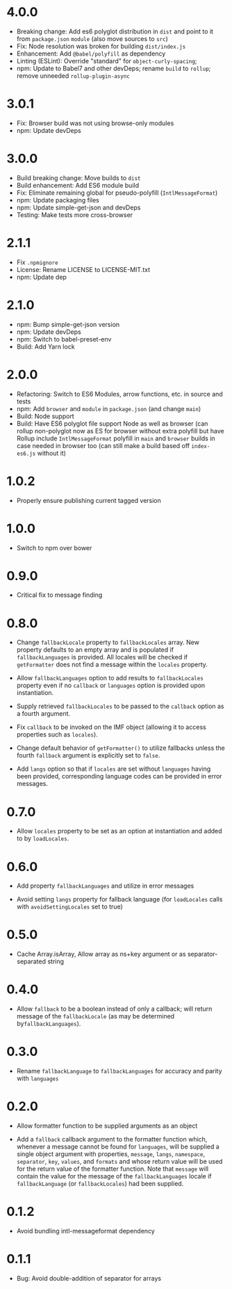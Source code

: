# 4.0.0

- Breaking change: Add es6 polyglot distribution in `dist` and point to
    it from `package.json` `module` (also move sources to `src`)
- Fix: Node resolution was broken for building `dist/index.js`
- Enhancement: Add `@babel/polyfill` as dependency
- Linting (ESLint): Override "standard" for `object-curly-spacing`;
- npm: Update to Babel7 and other devDeps; rename `build` to `rollup`;
    remove unneeded `rollup-plugin-async`

# 3.0.1

- Fix: Browser build was not using browse-only modules
- npm: Update devDeps

# 3.0.0

- Build breaking change: Move builds to `dist`
- Build enhancement: Add ES6 module build
- Fix: Eliminate remaining global for pseudo-polyfill (`IntlMessageFormat`)
- npm: Update packaging files
- npm: Update simple-get-json and devDeps
- Testing: Make tests more cross-browser

# 2.1.1

- Fix `.npmignore`
- License: Rename LICENSE to LICENSE-MIT.txt
- npm: Update dep

# 2.1.0

- npm: Bump simple-get-json version
- npm: Update devDeps
- npm: Switch to babel-preset-env
- Build: Add Yarn lock

# 2.0.0

- Refactoring: Switch to ES6 Modules, arrow functions, etc. in source and tests
- npm: Add `browser` and `module` in `package.json` (and change `main`)
- Build: Node support
- Build: Have ES6 polyglot file support Node as well as browser (can rollup
    non-polyglot now as ES for browser without extra polyfill but have Rollup
    include `IntlMessageFormat` polyfill in `main` and `browser` builds in
    case needed in browser too (can still make a build based off `index-es6.js`
    without it)

# 1.0.2

- Properly ensure publishing current tagged version

# 1.0.0

- Switch to npm over bower

# 0.9.0

- Critical fix to message finding

# 0.8.0

- Change `fallbackLocale` property to `fallbackLocales` array. New
    property defaults to an empty array and is populated if
    `fallbackLanguages` is provided. All locales will be checked
    if `getFormatter` does not find a message within the `locales` property.

- Allow `fallbackLanguages` option to add results to `fallbackLocales`
    property even if no `callback` or `languages` option is provided
    upon instantiation.

- Supply retrieved `fallbackLocales` to be passed to the `callback` option
    as a fourth argument.

- Fix `callback` to be invoked on the IMF object (allowing it
    to access properties such as `locales`).

- Change default behavior of `getFormatter()` to utilize fallbacks
    unless the fourth `fallback` argument is explicitly set to `false`.

- Add `langs` option so that if `locales` are set without
    `languages` having been provided, corresponding language
    codes can be provided in error messages.

# 0.7.0

- Allow `locales` property to be set as an option at instantiation
    and added to by `loadLocales`.

# 0.6.0

- Add property `fallbackLanguages` and utilize in error messages

- Avoid setting `langs` property for fallback language (for
      `loadLocales` calls with `avoidSettingLocales` set to true)

# 0.5.0

- Cache Array.isArray, Allow array as ns+key argument or as
    separator-separated string

# 0.4.0

- Allow `fallback` to be a boolean instead of only a callback;
    will return message of the `fallbackLocale` (as may be determined
    by`fallbackLanguages`).

# 0.3.0

- Rename `fallbackLanguage` to `fallbackLanguages` for accuracy
    and parity with `languages`

# 0.2.0

- Allow formatter function to be supplied arguments as an object

- Add a `fallback` callback argument to the formatter function which,
    whenever a message cannot be found for `languages`, will be supplied
    a single object argument with properties, `message`, `langs`,
    `namespace`, `separator`, `key`, `values`, and `formats` and whose
    return value will be used for the return value of the formatter
    function. Note that `message` will contain the value for the message
    of the `fallbackLanguages` locale if `fallbackLanguage` (or
    `fallbackLocales`) had been supplied.

# 0.1.2

- Avoid bundling intl-messageformat dependency

# 0.1.1

- Bug: Avoid double-addition of separator for arrays
